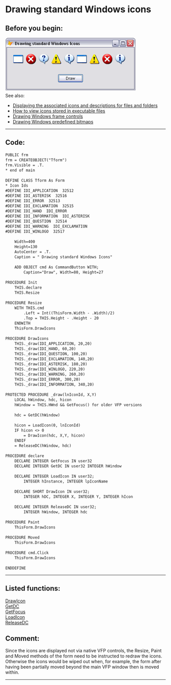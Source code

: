 
# Drawing standard Windows icons

## Before you begin:
![](../images/stdicons.png)  
See also:

* [Displaying the associated icons and descriptions for files and folders](sample_530.md)  
* [How to view icons stored in executable files](sample_113.md)  
* [Drawing Windows frame controls](sample_254.md)  
* [Drawing Windows predefined bitmaps](sample_253.md)  
  
***  


## Code:
```foxpro  
PUBLIC frm
frm = CREATEOBJECT("Tform")
frm.Visible = .T.
* end of main

DEFINE CLASS Tform As Form
* Icon Ids
#DEFINE IDI_APPLICATION  32512
#DEFINE IDI_ASTERISK  32516
#DEFINE IDI_ERROR  32513
#DEFINE IDI_EXCLAMATION  32515
#DEFINE IDI_HAND  IDI_ERROR
#DEFINE IDI_INFORMATION  IDI_ASTERISK
#DEFINE IDI_QUESTION  32514
#DEFINE IDI_WARNING  IDI_EXCLAMATION
#DEFINE IDI_WINLOGO  32517

	Width=400
	Height=130
	AutoCenter = .T.
	Caption = " Drawing standard Windows Icons"

	ADD OBJECT cmd As CommandButton WITH;
		Caption="Draw", Width=80, Height=27

PROCEDURE Init
	THIS.declare
	THIS.Resize

PROCEDURE Resize
	WITH THIS.cmd
		.Left = Int((ThisForm.Width - .Width)/2)
		.Top = THIS.Height - .Height - 20
	ENDWITH
	ThisForm.DrawIcons

PROCEDURE DrawIcons
	THIS._draw(IDI_APPLICATION, 20,20)
	THIS._draw(IDI_HAND, 60,20)
	THIS._draw(IDI_QUESTION, 100,20)
	THIS._draw(IDI_EXCLAMATION, 140,20)
	THIS._draw(IDI_ASTERISK, 180,20)
	THIS._draw(IDI_WINLOGO, 220,20)
	THIS._draw(IDI_WARNING, 260,20)
	THIS._draw(IDI_ERROR, 300,20)
	THIS._draw(IDI_INFORMATION, 340,20)

PROTECTED PROCEDURE _draw(lnIconId, X,Y)
	LOCAL hWindow, hdc, hicon
	hWindow = THIS.HWnd && GetFocus() for older VFP versions

	hdc = GetDC(hWindow)

	hicon = LoadIcon(0, lnIconId)
	IF hicon <> 0
		= DrawIcon(hdc, X,Y, hicon)
	ENDIF
	= ReleaseDC(hWindow, hdc)

PROCEDURE declare
	DECLARE INTEGER GetFocus IN user32
	DECLARE INTEGER GetDC IN user32 INTEGER hWindow

	DECLARE INTEGER LoadIcon IN user32;
		INTEGER hInstance, INTEGER lpIconName

	DECLARE SHORT DrawIcon IN user32;
		INTEGER hDC, INTEGER X, INTEGER Y, INTEGER hIcon

	DECLARE INTEGER ReleaseDC IN user32;
		INTEGER hWindow, INTEGER hdc

PROCEDURE Paint
	ThisForm.DrawIcons

PROCEDURE Moved
	ThisForm.DrawIcons

PROCEDURE cmd.Click
	ThisForm.DrawIcons

ENDDEFINE  
```  
***  


## Listed functions:
[DrawIcon](../libraries/user32/DrawIcon.md)  
[GetDC](../libraries/user32/GetDC.md)  
[GetFocus](../libraries/user32/GetFocus.md)  
[LoadIcon](../libraries/user32/LoadIcon.md)  
[ReleaseDC](../libraries/user32/ReleaseDC.md)  

## Comment:
Since the icons are displayed not via native VFP controls, the Resize, Paint and Moved methods of the form need to be instructed to redraw the icons. Otherwise the icons would be wiped out when, for example, the form after having been partially moved beyond the main VFP window then is moved within.  
  
***  

